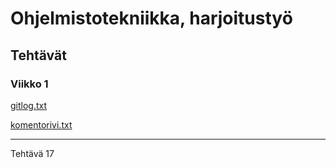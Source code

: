 # Ohjelmistotekniikka, harjoitustyö

## Tehtävät

### Viikko 1

[gitlog.txt](https://github.com/ismomehdi/ot-harjoitustyo/blob/main/laskarit/viikko1/gitlog.txt)

[komentorivi.txt](https://github.com/ismomehdi/ot-harjoitustyo/blob/main/laskarit/viikko1/komentorivi.txt)

---

Tehtävä 17
